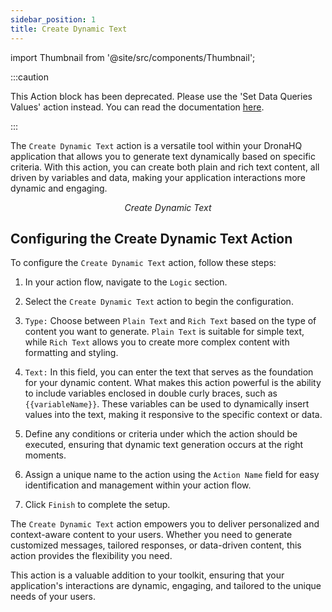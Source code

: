 ```yaml
---
sidebar_position: 1
title: Create Dynamic Text
---
```


import Thumbnail from '@site/src/components/Thumbnail';

:::caution

This Action block has been deprecated. Please use the 'Set Data Queries Values' action instead. You can read the documentation [here](../set-data-queries).

:::

The `Create Dynamic Text` action is a versatile tool within your DronaHQ application that allows you to generate text dynamically based on specific criteria. With this action, you can create both plain and rich text content, all driven by variables and data, making your application interactions more dynamic and engaging.

<figure>
  <Thumbnail src="/img/reference/actionflow-blocks/create-dynamic-text/create-dynamic-text.jpeg" alt="Create Dynamic Text" />
  <figcaption align='center'><i>Create Dynamic Text</i></figcaption>
</figure>

## Configuring the Create Dynamic Text Action

To configure the `Create Dynamic Text` action, follow these steps:

1. In your action flow, navigate to the `Logic` section.

2. Select the `Create Dynamic Text` action to begin the configuration.

3. `Type:` Choose between `Plain Text` and `Rich Text` based on the type of content you want to generate. `Plain Text` is suitable for simple text, while `Rich Text` allows you to create more complex content with formatting and styling.

4. `Text:` In this field, you can enter the text that serves as the foundation for your dynamic content. What makes this action powerful is the ability to include variables enclosed in double curly braces, such as `{{variableName}}`. These variables can be used to dynamically insert values into the text, making it responsive to the specific context or data.

5. Define any conditions or criteria under which the action should be executed, ensuring that dynamic text generation occurs at the right moments.

6. Assign a unique name to the action using the `Action Name` field for easy identification and management within your action flow.

7. Click `Finish` to complete the setup.

The `Create Dynamic Text` action empowers you to deliver personalized and context-aware content to your users. Whether you need to generate customized messages, tailored responses, or data-driven content, this action provides the flexibility you need.

<figure>
  <Thumbnail src="/img/reference/actionflow-blocks/create-dynamic-text/fields.jpeg" alt="Create Dynamic Text" />
</figure>

This action is a valuable addition to your toolkit, ensuring that your application's interactions are dynamic, engaging, and tailored to the unique needs of your users.
